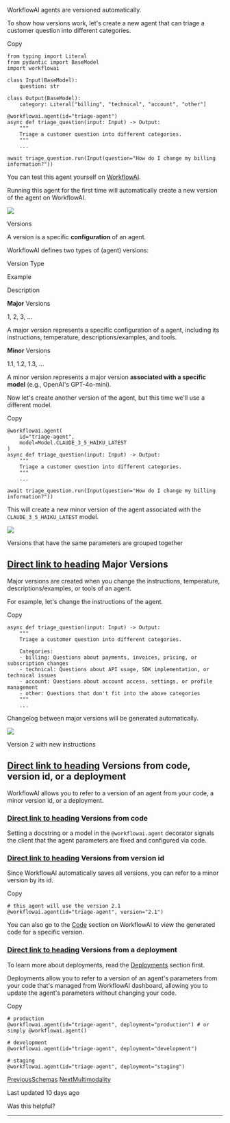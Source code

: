 WorkflowAI agents are versioned automatically.

To show how versions work, let's create a new agent that can triage a customer question into different categories.

Copy

```inline-grid min-w-full grid-cols-[auto_1fr] p-2 [count-reset:line]
from typing import Literal
from pydantic import BaseModel
import workflowai

class Input(BaseModel):
    question: str

class Output(BaseModel):
    category: Literal["billing", "technical", "account", "other"]

@workflowai.agent(id="triage-agent")
async def triage_question(input: Input) -> Output:
    """
    Triage a customer question into different categories.
    """
    ...

await triage_question.run(Input(question="How do I change my billing information?"))
```

You can test this agent yourself on [WorkflowAI](https://workflowai.com/docs/agents/triage-agent/1).

Running this agent for the first time will automatically create a new version of the agent on WorkflowAI.

![](https://docs.workflowai.com/~gitbook/image?url=https%3A%2F%2F2418444523-files.gitbook.io%2F%7E%2Ffiles%2Fv0%2Fb%2Fgitbook-x-prod.appspot.com%2Fo%2Fspaces%252FW4ng0K5LfFjYqHYuPgNh%252Fuploads%252Fgit-blob-3a5b7a52ab7b3503794473b7f9ffa9cf75038c19%252Fversion-1.png%3Falt%3Dmedia&width=768&dpr=4&quality=100&sign=4d41fcf7&sv=2)

Versions

A version is a specific **configuration** of an agent.

WorkflowAI defines two types of (agent) versions:

Version Type

Example

Description

**Major** Versions

1, 2, 3, ...

A major version represents a specific configuration of a agent, including its instructions, temperature, descriptions/examples, and tools.

**Minor** Versions

1.1, 1.2, 1.3, ...

A minor version represents a major version **associated with a specific model** (e.g., OpenAI's GPT-4o-mini).

Now let's create another version of the agent, but this time we'll use a different model.

Copy

```inline-grid min-w-full grid-cols-[auto_1fr] p-2 [count-reset:line]
@workflowai.agent(
    id="triage-agent",
    model=Model.CLAUDE_3_5_HAIKU_LATEST
)
async def triage_question(input: Input) -> Output:
    """
    Triage a customer question into different categories.
    """
    ...

await triage_question.run(Input(question="How do I change my billing information?"))
```

This will create a new minor version of the agent associated with the `CLAUDE_3_5_HAIKU_LATEST` model.

![](https://docs.workflowai.com/~gitbook/image?url=https%3A%2F%2F2418444523-files.gitbook.io%2F%7E%2Ffiles%2Fv0%2Fb%2Fgitbook-x-prod.appspot.com%2Fo%2Fspaces%252FW4ng0K5LfFjYqHYuPgNh%252Fuploads%252Fgit-blob-0f8ef0e272ae5eea8a6f7af45e7c2e42d7ec476d%252Fversion-1.2.png%3Falt%3Dmedia&width=768&dpr=4&quality=100&sign=cc47a678&sv=2)

Versions that have the same parameters are grouped together

## [Direct link to heading](https://docs.workflowai.com/python-sdk/versions\#major-versions)    Major Versions

Major versions are created when you change the instructions, temperature, descriptions/examples, or tools of an agent.

For example, let's change the instructions of the agent.

Copy

```inline-grid min-w-full grid-cols-[auto_1fr] p-2 [count-reset:line]
async def triage_question(input: Input) -> Output:
    """
    Triage a customer question into different categories.

    Categories:
    - billing: Questions about payments, invoices, pricing, or subscription changes
    - technical: Questions about API usage, SDK implementation, or technical issues
    - account: Questions about account access, settings, or profile management
    - other: Questions that don't fit into the above categories
    """
    ...
```

Changelog between major versions will be generated automatically.

![](https://docs.workflowai.com/~gitbook/image?url=https%3A%2F%2F2418444523-files.gitbook.io%2F%7E%2Ffiles%2Fv0%2Fb%2Fgitbook-x-prod.appspot.com%2Fo%2Fspaces%252FW4ng0K5LfFjYqHYuPgNh%252Fuploads%252Fgit-blob-2a5b20354acd4ad28a5d3631852eb459a79cfde5%252Fversion-2.png%3Falt%3Dmedia&width=768&dpr=4&quality=100&sign=bc0eff1a&sv=2)

Version 2 with new instructions

## [Direct link to heading](https://docs.workflowai.com/python-sdk/versions\#versions-from-code-version-id-or-a-deployment)    Versions from code, version id, or a deployment

WorkflowAI allows you to refer to a version of an agent from your code, a minor version id, or a deployment.

### [Direct link to heading](https://docs.workflowai.com/python-sdk/versions\#versions-from-code)    Versions from code

Setting a docstring or a model in the `@workflowai.agent` decorator signals the client that the agent parameters are fixed and configured via code.

### [Direct link to heading](https://docs.workflowai.com/python-sdk/versions\#versions-from-version-id)    Versions from version id

Since WorkflowAI automatically saves all versions, you can refer to a minor version by its id.

Copy

```inline-grid min-w-full grid-cols-[auto_1fr] p-2 [count-reset:line]
# this agent will use the version 2.1
@workflowai.agent(id="triage-agent", version="2.1")
```

You can also go to the [Code](https://workflowai.com/docs/agents/triage-agent/1/code?selectedLanguage=Python) section on WorkflowAI to view the generated code for a specific version.

### [Direct link to heading](https://docs.workflowai.com/python-sdk/versions\#versions-from-a-deployment)    Versions from a deployment

To learn more about deployments, read the [Deployments](https://docs.workflowai.com/features/deployments) section first.

Deployments allow you to refer to a version of an agent's parameters from your code that's managed from WorkflowAI dashboard, allowing you to update the agent's parameters without changing your code.

Copy

```inline-grid min-w-full grid-cols-[auto_1fr] p-2 [count-reset:line]
# production
@workflowai.agent(id="triage-agent", deployment="production") # or simply @workflowai.agent()

# development
@workflowai.agent(id="triage-agent", deployment="development")

# staging
@workflowai.agent(id="triage-agent", deployment="staging")
```

[PreviousSchemas](https://docs.workflowai.com/python-sdk/schemas) [NextMultimodality](https://docs.workflowai.com/python-sdk/multimodality)

Last updated 10 days ago

Was this helpful?

* * *